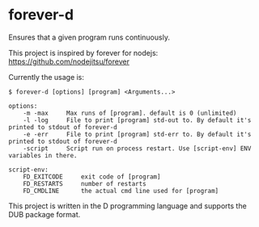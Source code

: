 forever-d
=========

Ensures that a given program runs continuously.

This project is inspired by forever for nodejs: https://github.com/nodejitsu/forever

Currently the usage is:
```
$ forever-d [options] [program] <Arguments...>

options:
	-m -max		Max runs of [program]. default is 0 (unlimited)
	-l -log		File to print [program] std-out to. By default it's printed to stdout of forever-d
	-e -err		File to print [program] std-err to. By default it's printed to stdout of forever-d
	-script		Script run on process restart. Use [script-env] ENV variables in there.

script-env:
	FD_EXITCODE		exit code of [program]
	FD_RESTARTS		number of restarts
	FD_CMDLINE		the actual cmd line used for [program]
```

This project is written in the D programming language and supports the DUB package format.
